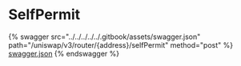 # SelfPermit

{% swagger src="../../../../../.gitbook/assets/swagger.json" path="/uniswap/v3/router/{address}/selfPermit" method="post" %}
[swagger.json](../../../../../.gitbook/assets/swagger.json)
{% endswagger %}

